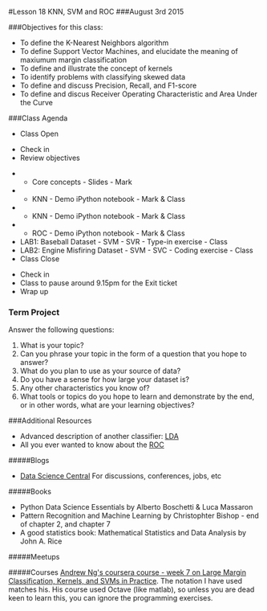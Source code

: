 #Lesson 18 KNN, SVM and ROC
###August 3rd 2015

###Objectives for this class:
 * To define the K-Nearest Neighbors algorithm
 * To define Support Vector Machines, and elucidate the meaning of maxiumum margin classification
 * To define and illustrate the concept of kernels 
 * To identify problems with classifying skewed data 
 * To define and discuss Precision, Recall, and F1-score
 * To define and discus Receiver Operating Characteristic and Area Under the Curve
 
###Class Agenda
 - Class Open
  * Check in 
  * Review objectives
 -  - Core concepts - Slides - Mark
 -  - KNN - Demo iPython notebook - Mark & Class
 -  - KNN - Demo iPython notebook - Mark & Class
 -  - ROC - Demo iPython notebook - Mark & Class
 - LAB1: Baseball Dataset - SVM - SVR - Type-in exercise - Class
 - LAB2: Engine Misfiring Dataset - SVM - SVC - Coding exercise - Class
 - Class Close
  * Check in
  * Class to pause around 9.15pm for the Exit ticket
  * Wrap up
 
 
### Term Project
  Answer the following questions:
  1. What is your topic? 
  2. Can you phrase your topic in the form of a question that you hope to answer?
  3. What do you plan to use as your source of data? 
  4. Do you have a sense for how large your dataset is? 
  5. Any other characteristics you know of?
  6. What tools or topics do you hope to learn and demonstrate by the end, or in other words, what are your learning objectives?


###Additional Resources
* Advanced description of another classifier: [LDA](http://sebastianraschka.com/Articles/2014_python_lda.html)
* All you ever wanted to know about the [ROC](https://cours.etsmtl.ca/sys828/REFS/A1/Fawcett_PRL2006.pdf)

#####Blogs
* [Data Science Central](http://www.datasciencecentral.com/) For discussions, conferences, jobs, etc

#####Books
* Python Data Science Essentials by Alberto Boschetti & Luca Massaron
* Pattern Recognition and Machine Learning by Christophter Bishop - end of chapter 2, and chapter 7
* A good statistics book: Mathematical Statistics and Data Analysis by John A. Rice

#####Meetups

#####Courses
[Andrew Ng's coursera course - week 7 on Large Margin Classification, Kernels, and SVMs in Practice](https://www.coursera.org/learn/machine-learning/home/info). The notation I have used matches his. His course used Octave (like matlab), so unless you are dead keen to learn this, you can ignore the programming exercises. 
